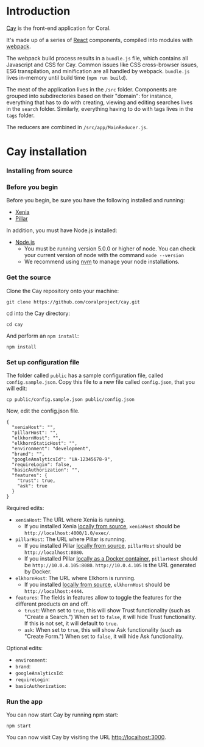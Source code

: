 # Introduction

[Cay](https://github.com/coralproject/cay) is the front-end application for Coral.

It's made up of a series of [React](https://facebook.github.io/react/) components, compiled into modules with [webpack](http://webpack.github.io/).

The webpack build process results in a `bundle.js` file, which contains all Javascript and CSS for Cay. Common issues like CSS cross-browser issues, ES6 transpilation, and minification are all handled by webpack. `bundle.js` lives in-memory until build time (`npm run build`).

The meat of the application lives in the `/src` folder. Components are grouped into subdirectories based on their "domain": for instance, everything that has to do with creating, viewing and editing searches lives in the `search` folder. Similarly, everything having to do with tags lives in the `tags` folder.

The reducers are combined in `/src/app/MainReducer.js`.

# Cay installation

### Installing from source

### Before you begin

Before you begin, be sure you have the following installed and running:

* [Xenia](../../xenia/#xenia-installation)
* [Pillar](../../pillar/#pillar-installation)

In addition, you must have Node.js installed:

* [Node.js](https://nodejs.org/en/download/)
    * You must be running version 5.0.0 or higher of node. You can check your current version of node with the command `node --version`
    * We recommend using [nvm](https://www.npmjs.com/package/nvm) to manage your node installations.

### Get the source

Clone the Cay repository onto your machine:
```
git clone https://github.com/coralproject/cay.git
```
cd into the Cay directory:
```
cd cay
```
And perform an `npm install`:
```
npm install
```

### Set up configuration file

The folder called `public` has a sample configuration file, called `config.sample.json`. Copy this file to a new file called `config.json`, that you will edit:
```
cp public/config.sample.json public/config.json
```

Now, edit the config.json file.
```
{
  "xeniaHost": "",
  "pillarHost": "",
  "elkhornHost": "",
  "elkhornStaticHost": "",
  "environment": "development",
  "brand": "",
  "googleAnalyticsId": "UA-12345678-9",
  "requireLogin": false,
  "basicAuthorization": "",
  "features": {
    "trust": true,
    "ask": true
  }
}
```

Required edits:

* `xeniaHost`: The URL where Xenia is running.
    * If you installed Xenia [locally from source](../xenia/#xenia-installation), `xeniaHost` should be `http://localhost:4000/1.0/exec/`.
* `pillarHost`: The URL where Pillar is running.
    * If you installed Pillar [locally from source](../pillar/#install-pillar-from-source), `pillarHost` should be `http://localhost:8080`.
    * If you installed Pillar [locally as a Docker container](../pillar/#install-as-docker-container), `pillarHost` should be `http://10.0.4.105:8080`. `http://10.0.4.105` is the URL generated by Docker.
* `elkhornHost`: The URL where Elkhorn is running.
    * If you installed [locally from source](../elkhorn/#elkhorn-installation), `elkhornHost` should be `http://localhost:4444`.
* `features`: The fields in features allow to toggle the features for the different products on and off.
    * `trust`: When set to `true`, this will show Trust functionality (such as "Create a Search.") When set to `false`, it will hide Trust functionality. If this is not set, it will default to `true`.
    * `ask`: When set to `true`, this will show Ask functionality (such as "Create Form.") When set to `false`, it will hide Ask functionality.

Optional edits:

* `environment`:
* `brand`:
* `googleAnalyticsId`:
* `requireLogin`:
* `basicAuthorization`:


### Run the app

You can now start Cay by running npm start:
```
npm start
```
You can now visit Cay by visiting the URL [http://localhost:3000](http://localhost:3000).
